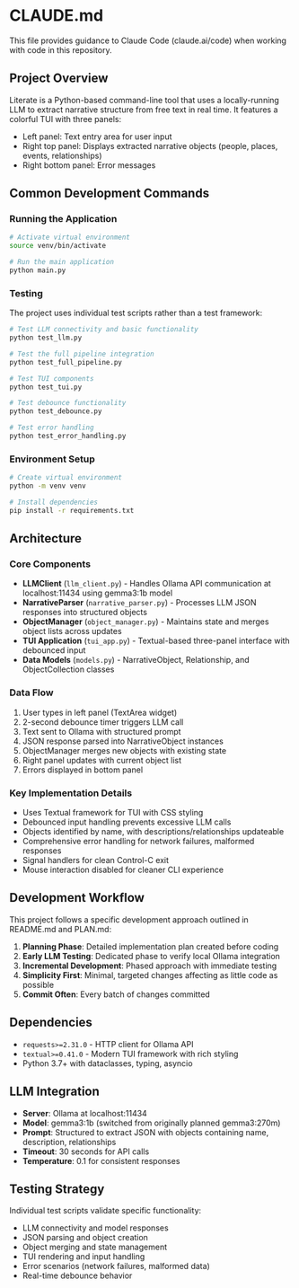 # CLAUDE.md

This file provides guidance to Claude Code (claude.ai/code) when working with code in this repository.

## Project Overview

Literate is a Python-based command-line tool that uses a locally-running LLM to extract narrative structure from free text in real time. It features a colorful TUI with three panels:
- Left panel: Text entry area for user input
- Right top panel: Displays extracted narrative objects (people, places, events, relationships)
- Right bottom panel: Error messages

## Common Development Commands

### Running the Application
```bash
# Activate virtual environment
source venv/bin/activate

# Run the main application
python main.py
```

### Testing
The project uses individual test scripts rather than a test framework:
```bash
# Test LLM connectivity and basic functionality
python test_llm.py

# Test the full pipeline integration
python test_full_pipeline.py

# Test TUI components
python test_tui.py

# Test debounce functionality
python test_debounce.py

# Test error handling
python test_error_handling.py
```

### Environment Setup
```bash
# Create virtual environment
python -m venv venv

# Install dependencies
pip install -r requirements.txt
```

## Architecture

### Core Components
- **LLMClient** (`llm_client.py`) - Handles Ollama API communication at localhost:11434 using gemma3:1b model
- **NarrativeParser** (`narrative_parser.py`) - Processes LLM JSON responses into structured objects
- **ObjectManager** (`object_manager.py`) - Maintains state and merges object lists across updates
- **TUI Application** (`tui_app.py`) - Textual-based three-panel interface with debounced input
- **Data Models** (`models.py`) - NarrativeObject, Relationship, and ObjectCollection classes

### Data Flow
1. User types in left panel (TextArea widget)
2. 2-second debounce timer triggers LLM call
3. Text sent to Ollama with structured prompt
4. JSON response parsed into NarrativeObject instances
5. ObjectManager merges new objects with existing state
6. Right panel updates with current object list
7. Errors displayed in bottom panel

### Key Implementation Details
- Uses Textual framework for TUI with CSS styling
- Debounced input handling prevents excessive LLM calls
- Objects identified by name, with descriptions/relationships updateable
- Comprehensive error handling for network failures, malformed responses
- Signal handlers for clean Control-C exit
- Mouse interaction disabled for cleaner CLI experience

## Development Workflow

This project follows a specific development approach outlined in README.md and PLAN.md:

1. **Planning Phase**: Detailed implementation plan created before coding
2. **Early LLM Testing**: Dedicated phase to verify local Ollama integration
3. **Incremental Development**: Phased approach with immediate testing
4. **Simplicity First**: Minimal, targeted changes affecting as little code as possible
5. **Commit Often**: Every batch of changes committed

## Dependencies

- `requests>=2.31.0` - HTTP client for Ollama API
- `textual>=0.41.0` - Modern TUI framework with rich styling
- Python 3.7+ with dataclasses, typing, asyncio

## LLM Integration

- **Server**: Ollama at localhost:11434
- **Model**: gemma3:1b (switched from originally planned gemma3:270m)
- **Prompt**: Structured to extract JSON with objects containing name, description, relationships
- **Timeout**: 30 seconds for API calls
- **Temperature**: 0.1 for consistent responses

## Testing Strategy

Individual test scripts validate specific functionality:
- LLM connectivity and model responses
- JSON parsing and object creation
- Object merging and state management
- TUI rendering and input handling
- Error scenarios (network failures, malformed data)
- Real-time debounce behavior